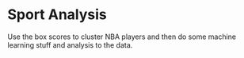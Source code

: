 # Sport Analysis
Use the box scores to cluster NBA players and then do some machine learning stuff  and analysis to the data.

